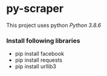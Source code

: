 # py-scraper
This project uses python *Python 3.8.6*
### Install following libraries

* pip install facebook
* pip install requests
* pip install urllib3

